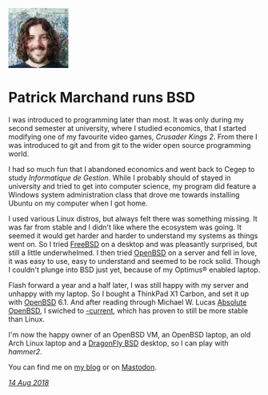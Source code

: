 <p><a href="/" alt="avatar" title="home page"><img src="mathuin.jpeg" class="avatar"></a></p>

# Patrick Marchand runs BSD

I was introduced to programming later than most. It was only during
my second semester at university, where I studied economics, that
I started modifying one of my favourite video games, _Crusader
Kings&nbsp;2_. From there I was introduced to git and from git to
the wider open source programming world. 

I had so much fun that I abandoned economics and went back to Cegep
to study _Informatique de Gestion_.  While I probably should of
stayed in university and tried to get into computer science, my
program did feature a Windows system administration class that drove
me towards installing Ubuntu on my computer when I got home.

I used various Linux distros, but always felt there was something
missing.  It was far from stable and I didn't like where the ecosystem
was going. It seemed it would get harder and harder to understand
my systems as things went on. So I tried [FreeBSD] on a desktop and
was pleasantly surprised, but still a little underwhelmed.  I then
tried [OpenBSD] on a server and fell in love, it was easy to use,
easy to understand and seemed to be rock solid. Though I couldn't
plunge into BSD just yet, because of my Optimus&reg; enabled laptop.

Flash forward a year and a half later, I was still happy with my
server and unhappy with my laptop. So I bought a ThinkPad X1 Carbon,
and set it up with [OpenBSD] 6.1. And after reading through Michael
W. Lucas [Absolute OpenBSD], I swiched to [-current], which has
proven to still be more stable than Linux.

I'm now the happy owner of an OpenBSD VM, an OpenBSD laptop, an old
Arch Linux laptop and a [DragonFly BSD] desktop, so I can play with
_hammer2_.

You can find me on [my blog](https://www.patrick.marchand.ski) or on
[Mastodon](https://bsd.network/@mathuin).

_[14 Aug 2018](/raw/people/mathuin.md)_

[OpenBSD]: https://www.openbsd.org/
[-current]: https://www.openbsd.org/faq/faq5.html#Flavors
[FreeBSD]: https://www.freebsd.org/
[DragonFly BSD]: https://www.dragonflybsd.org/
[Absolute OpenBSD]: https://nostarch.com/obenbsd2e
